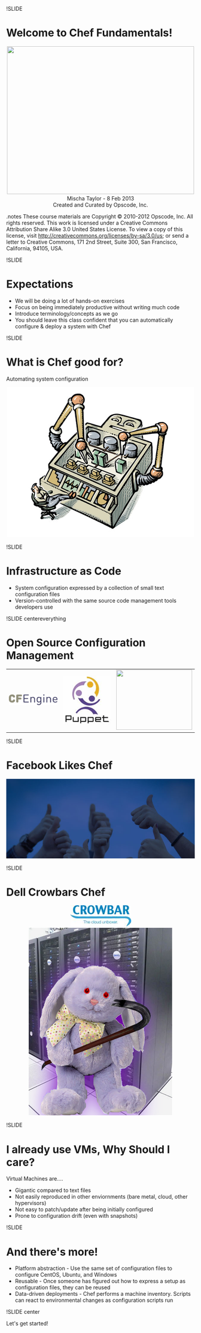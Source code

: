 !SLIDE

# Welcome to Chef Fundamentals! #

<center><img src="../images/oc-chef-logo.png" height="394" width="500" /></center>

<center>Mischa Taylor - 8 Feb 2013</center>

<center>Created and Curated by Opscode, Inc.</center>

.notes These course materials are Copyright © 2010-2012 Opscode,
Inc. All rights reserved.  This work is licensed under a Creative
Commons Attribution Share Alike 3.0 United States License. To view a
copy of this license, visit
http://creativecommons.org/licenses/by-sa/3.0/us; or send a letter to
Creative Commons, 171 2nd Street, Suite 300, San Francisco,
California, 94105, USA.

!SLIDE

# Expectations

* We will be doing a lot of hands-on exercises
* Focus on being immediately productive without writing much code
* Introduce terminology/concepts as we go
* You should leave this class confident that you can automatically configure & deploy a system with Chef

!SLIDE

# What is Chef good for?

Automating system configuration

<center><img src="../images/automate.png"/></center>

!SLIDE

# Infrastructure as Code

* System configuration expressed by a collection of small text configuration files
* Version-controlled with the same source code management tools developers use

!SLIDE centereverything
# Open Source Configuration Management

<center>
<table>
  <tr>
    <td width="35%"><img src="../images/cfengine.png"></td>
    <td width="35%"><img src="../images/puppet.jpeg"></td>
    <td width="35%"><img src="../images/oc-chef-logo.png" width="203" height="160"></td>
  </tr>
</table>
</center>

!SLIDE

# Facebook Likes Chef

<center><img src="../images/facebook-likes-opscode-and-private-chef.jpeg"/></center>

!SLIDE

# Dell Crowbars Chef

<center><img src="../images/crowbarlogo.jpeg"/></center>
<center><img src="../images/crowbar.png" width="385" height="500"/></center>

!SLIDE

# I already use VMs, Why Should I care?

Virtual Machines are....

* Gigantic compared to text files
* Not easily reproduced in other enviornments (bare metal, cloud, other hypervisors)
* Not easy to patch/update after being initially configured
* Prone to configuration drift (even with snapshots)

!SLIDE

# And there's more!

* Platform abstraction - Use the same set of configuration files to configure CentOS, Ubuntu, and Windows
* Reusable - Once someone has figured out how to express a setup as configuration files, they can be reused
* Data-driven deployments - Chef performs a machine inventory.  Scripts can react to environmental changes as configuration scripts run

!SLIDE center

Let's get started!
